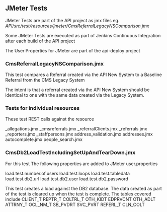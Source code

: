 ## JMeter Tests

JMeter Tests are part of the API project as jmx files eg. *API/src/test/resources/jmeter/CmsReferralLegacyNSComparison.jmx*

Some JMeter Tests are executed as part of Jenkins Continuous Integration after each build of the API project

The User Properties for JMeter are part of the api-deploy project

### CmsReferralLegacyNSComparison.jmx

This test compares a Referral created via the API New System to a Baseline Referral from the CMS Legacy System

The intent is that a referral created via the API New System should be identical to one with the same data created via the Legacy System.

### Tests for individual resources

These test REST calls against the resource

_allegations.jmx
_cmsreferrals.jmx
_referralClients.jmx
_referrals.jmx
_reporters.jmx
_staffpersons.jmx
address_validation.jmx
addresses.jmx
autocomplete.jmx
people_search.jmx

### CmsDb2LoadTestIncludingSetUpAndTearDown.jmx

For this test The following properties are added to JMeter user.properties

load.test.number.of.users
load.test.loops
load.test.tabledata
load.test.db2.url
load.test.db2.user
load.test.db2.password

This test creates a load against the DB2 database. The data created as part of the test is cleared up when the test is complete. The tables covered include
CLIENT_T
REPTR_T
COLTRL_T
OTH_KIDT
EDPRVCNT
OTH_ADLT
ATTRNY_T
OCL_NM_T
SB_PVDRT
SVC_PVRT
REFERL_T
CLN_COLT

